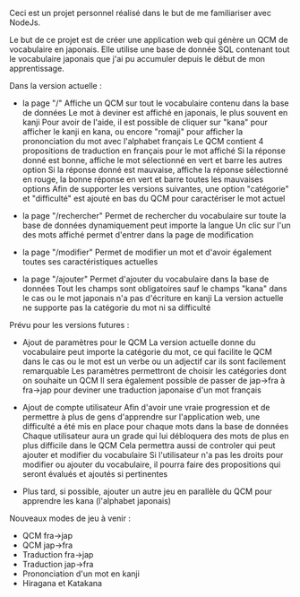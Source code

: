 Ceci est un projet personnel réalisé dans le but de me familiariser avec NodeJs.

Le but de ce projet est de créer une application web qui génère un QCM de vocabulaire en japonais.
Elle utilise une base de donnée SQL contenant tout le vocabulaire japonais que j'ai pu accumuler depuis le début de mon apprentissage.

Dans la version actuelle :
  - la page "/"
     Affiche un QCM sur tout le vocabulaire contenu dans la base de données
     Le mot à deviner est affiché en japonais, le plus souvent en kanji
     Pour avoir de l'aide, il est possible de cliquer sur "kana" pour afficher le kanji en kana, ou encore "romaji" pour afficher la prononciation du mot avec l'alphabet français
     Le QCM contient 4 propositions de traduction en français pour le mot affiché
     Si la réponse donné est bonne, affiche le mot sélectionné en vert et barre les autres option
     Si la réponse donné est mauvaise, affiche la réponse sélectionné en rouge, la bonne réponse en vert et barre toutes les mauvaises options
     Afin de supporter les versions suivantes, une option "catégorie" et "difficulté" est ajouté en bas du QCM pour caractériser le mot actuel
     
  - la page "/rechercher"
    Permet de rechercher du vocabulaire sur toute la base de données dynamiquement peut importe la langue
    Un clic sur l'un des mots affiché permet d'entrer dans la page de modification
    
  - la page "/modifier"
    Permet de modifier un mot et d'avoir également toutes ses caractéristiques actuelles
    
  - la page "/ajouter"
    Permet d'ajouter du vocabulaire dans la base de données
    Tout les champs sont obligatoires sauf le champs "kana" dans le cas ou le mot japonais n'a pas d'écriture en kanji
    La version actuelle ne supporte pas la catégorie du mot ni sa difficulté
    
Prévu pour les versions futures :
  - Ajout de paramètres pour le QCM
    La version actuelle donne du vocabulaire peut importe la catégorie du mot, ce qui facilite le QCM dans le cas ou le mot est un verbe ou un adjectif car ils sont facilement remarquable
    Les paramètres permettront de choisir les catégories dont on souhaite un QCM
    Il sera également possible de passer de jap->fra à fra->jap pour deviner une traduction japonaise d'un mot français
    
  - Ajout de compte utilisateur
    Afin d'avoir une vraie progression et de permettre à plus de gens d'apprendre sur l'application web, une difficulté a été mis en place pour chaque mots dans la base de données
    Chaque utilisateur aura un grade qui lui débloquera des mots de plus en plus difficile dans le QCM
    Cela permettra aussi de controler qui peut ajouter et modifier du vocabulaire
    Si l'utilisateur n'a pas les droits pour modifier ou ajouter du vocabulaire, il pourra faire des propositions qui seront évalués et ajoutés si pertinentes
    
  - Plus tard, si possible, ajouter un autre jeu en parallèle du QCM pour apprendre les kana (l'alphabet japonais)
  
Nouveaux modes de jeu à venir :
- QCM fra->jap
- QCM jap->fra
- Traduction fra->jap
- Traduction jap->fra
- Prononciation d'un mot en kanji
- Hiragana et Katakana